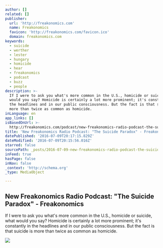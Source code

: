 ```yaml
---
author: []
related: []
publisher:
  url: 'http://freakonomics.com'
  name: Freakonomics
  favicon: 'http://freakonomics.com/favicon.ico'
  domain: freakonomics.com
keywords:
  - suicide
  - werther
  - lester
  - hungary
  - homicide
  - hear
  - freakonomics
  - podcast
  - buzz
  - people
description: >-
  If I were to ask you what's more common in the U.S., homicide or suicide, what
  would you say? Homicide is certainly a lot more prominent; it's constantly in
  the headlines and in our public consciousness. But the fact is that suicide is
  more than twice as common as homicide.
inLanguage: en
app_links: []
isBasedOnUrl: >-
  http://freakonomics.com/podcast/new-freakonomics-radio-podcast-the-suicide-paradox/
title: 'New Freakonomics Radio Podcast: "The Suicide Paradox" - Freakonomics'
datePublished: '2016-07-09T20:17:15.829Z'
dateModified: '2016-07-09T20:15:56.016Z'
starred: false
sourcePath: _posts/2016-07-09-new-freakonomics-radio-podcast-the-suicide-paradox-frea.md
inFeed: true
hasPage: false
inNav: false
_context: 'http://schema.org'
_type: MediaObject

---
```

<article style=""><h1>New Freakonomics Radio Podcast: "The Suicide Paradox" - Freakonomics</h1><p>If I were to ask you what's more common in the U.S., homicide or suicide, what would you say? Homicide is certainly a lot more prominent; it's constantly in the headlines and in our public consciousness. But the fact is that suicide is more than twice as common as homicide.</p><img src="http://www.freakonomics.com/wp-content/uploads/2011/06/Dan-Everett-Piraha.jpg" /></article>